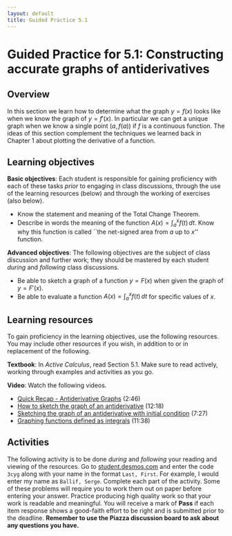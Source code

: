 ```yaml
---
layout: default
title: Guided Practice 5.1
---
```


# Guided Practice for 5.1: Constructing accurate graphs of antiderivatives

## Overview

In this section we learn how to determine what the graph $y=f(x)$ looks like when we know the graph of $y=f'(x)$. In particular we  can get a unique graph when we know a single point $(a,f(a))$ if $f$ is a continuous function. The ideas of this section complement the techniques we learned back in Chapter 1 about plotting the derivative of a function.


## Learning objectives

__Basic objectives__: Each student is responsible for gaining proficiency with each of these tasks _prior_ to engaging in class discussions, through the use of the learning resources (below) and through the working of exercises (also below). 

- Know the statement and meaning of the Total Change Theorem.
- Describe in words the meaning of the function $A(x)=\int_a^x f(t)\,dt$. Know why this function is called ``the net-signed area from $a$ up to $x$'' function.

__Advanced objectives__: The following objectives are the subject of class discussion and further work; they should be mastered by each student _during_ and _following_ class discussions. 

- Be able to sketch a graph of a function $y=F(x)$ when given the graph of $y=F'(x)$.
- Be able to evaluate a function $A(x)=\int_a^x f(t)\,dt$ for specific values of $x$.


## Learning resources 

To gain proficiency in the learning objectives, use the following resources. You may include other resources if you wish, in addition to or in replacement of the following. 

__Textbook__: In _Active Calculus_, read Section 5.1. Make sure to read actively, working through examples and activities as you go. 

__Video__: Watch the following videos. 

- [Quick Recap - Antiderivative Graphs](https://www.youtube.com/watch?v=4hpgCbte6KU&list=PL9bIjQJDwfGtewW75Nw7PnGNSkfqwAm3v&index=2) (2:46)
- [How to sketch the graph of an antiderivative](https://www.youtube.com/watch?v=lLtJhAy_MXM&list=PL9bIjQJDwfGtewW75Nw7PnGNSkfqwAm3v&index=3) (12:18)
- [Sketching the graph of an antiderivative with initial condition](https://www.youtube.com/watch?v=hAXOkxXM_ss&list=PL9bIjQJDwfGtewW75Nw7PnGNSkfqwAm3v&index=4) (7:27)
- [Graphing functions defined as integrals](https://www.youtube.com/watch?v=qe-ViJhJYB4&list=PL9bIjQJDwfGtewW75Nw7PnGNSkfqwAm3v&index=5) (11:38)


## Activities

The following activity is to be done _during_ and _following_ your reading and viewing of the resources. Go to [student.desmos.com](https://student.desmos.com/?prepopulateCode=3cyg) and enter the code `3cyg` along with your name in the format `Last, First`. For example, I would enter my name as `Ballif, Serge`. Complete each part of the activity. Some of these problems will require you to work them out on paper before entering your answer. Practice producing high quality work so that your work is readable and meaningful. You will receive a mark of __Pass__ if each item response shows a good-faith effort to be right and is submitted prior to the deadline. __Remember to use the Piazza discussion board to ask about any questions you have.__

